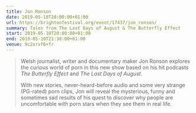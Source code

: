 ```yaml
---
title: Jon Ronson
date: 2019-05-10T20:00:00+01:00
url: https://brightonfestival.org/event/17437/jon_ronson/
summary: Tales from The Last Days of August & The Butterfly Effect
start: 2019-05-10T20:00:00+01:00
end: 2019-05-10T21:30:00+01:00
venue: 9c2xrvf6+fr
---
```

> Welsh journalist, writer and documentary maker Jon Ronson explores the curious world of porn in this new show based on his hit podcasts <cite>The Butterfly Effect</cite> and <cite>The Last Days of August</cite>.
>
> With new stories, never-heard-before audio and some very strange (PG-rated) porn clips, Jon will reveal the mysterious, funny and sometimes sad results of his quest to discover why people are uncomfortable with porn stars when they see them in real life.
